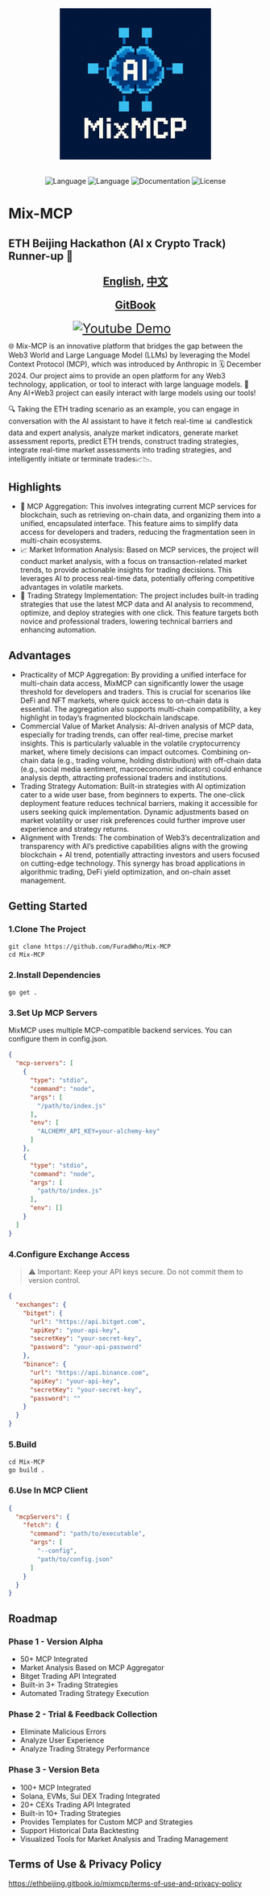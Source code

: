 <div align="center">
<img src="./static/logo.jpg" height="300" alt="Statusphere logo">
</div>
<br/>
<div align="center">

  ![Language](https://img.shields.io/badge/language-golang-brightgreen)
  ![Language](https://img.shields.io/badge/language-python-brightgreen)
  ![Documentation](https://img.shields.io/badge/documentation-yes-brightgreen)
  ![License](https://img.shields.io/badge/license-MIT-yellow)

</div>

# Mix-MCP

## ETH Beijing Hackathon (AI x Crypto Track) Runner-up 🥈

<div align="center" style="font-size: 1.5em;">
  <p><strong><a href="README.md">English</a>, <a href="README_CN.md">中文</a></strong></p>

  <p><strong><a href="https://ethbeijing.gitbook.io/mixmcp">GitBook</a></strong></p>

<a href="https://www.youtube.com/watch?v=wLVySOC8p2k" style="display: inline-block; width: 45%; text-align: left; padding-left: 10px;">
    <img src="https://img.shields.io/badge/Demo-YouTube-FF0000?style=flat-square&logo=youtube&logoColor=white" alt="Youtube Demo" style="transform: scale(1.2);">
  </a>
</div>

🌐 Mix-MCP is an innovative platform that bridges the gap between the Web3 World and Large Language Model (LLMs) by leveraging the Model Context Protocol (MCP), which was introduced by Anthropic in 🗓️ December 2024. Our project aims to provide an open platform for any Web3 technology, application, or tool to interact with large language models. 🤖 Any AI+Web3 project can easily interact with large models using our tools!

🔍 Taking the ETH trading scenario as an example, you can engage in conversation with the AI assistant to have it fetch real-time 📊 candlestick data and expert analysis, analyze market indicators, generate market assessment reports, predict ETH trends, construct trading strategies, integrate real-time market assessments into trading strategies, and intelligently initiate or terminate trades📈📉. 
## Highlights
- 🔄 MCP Aggregation: This involves integrating current MCP services for blockchain, such as retrieving on-chain data, and organizing them into a unified, encapsulated interface. This feature aims to simplify data access for developers and traders, reducing the fragmentation seen in multi-chain ecosystems.
- 📈 Market Information Analysis: Based on MCP services, the project will conduct market analysis, with a focus on transaction-related market trends, to provide actionable insights for trading decisions. This leverages AI to process real-time data, potentially offering competitive advantages in volatile markets.
- 🚀 Trading Strategy Implementation: The project includes built-in trading strategies that use the latest MCP data and AI analysis to recommend, optimize, and deploy strategies with one click. This feature targets both novice and professional traders, lowering technical barriers and enhancing automation.

## Advantages
- Practicality of MCP Aggregation: By providing a unified interface for multi-chain data access, MixMCP can significantly lower the usage threshold for developers and traders. This is crucial for scenarios like DeFi and NFT markets, where quick access to on-chain data is essential. The aggregation also supports multi-chain compatibility, a key highlight in today’s fragmented blockchain landscape.
- Commercial Value of Market Analysis: AI-driven analysis of MCP data, especially for trading trends, can offer real-time, precise market insights. This is particularly valuable in the volatile cryptocurrency market, where timely decisions can impact outcomes. Combining on-chain data (e.g., trading volume, holding distribution) with off-chain data (e.g., social media sentiment, macroeconomic indicators) could enhance analysis depth, attracting professional traders and institutions.
- Trading Strategy Automation: Built-in strategies with AI optimization cater to a wide user base, from beginners to experts. The one-click deployment feature reduces technical barriers, making it accessible for users seeking quick implementation. Dynamic adjustments based on market volatility or user risk preferences could further improve user experience and strategy returns.
- Alignment with Trends: The combination of Web3’s decentralization and transparency with AI’s predictive capabilities aligns with the growing blockchain + AI trend, potentially attracting investors and users focused on cutting-edge technology. This synergy has broad applications in algorithmic trading, DeFi yield optimization, and on-chain asset management.

## Getting Started

### 1.Clone The Project
```shell
git clone https://github.com/FuradWho/Mix-MCP
cd Mix-MCP
```
### 2.Install Dependencies
```shell
go get .
```
### 3.Set Up MCP Servers
MixMCP uses multiple MCP-compatible backend services. You can configure them in config.json.
```json
{
  "mcp-servers": [
    {
      "type": "stdio",
      "command": "node",
      "args": [
        "/path/to/index.js"
      ],
      "env": [
        "ALCHEMY_API_KEY=your-alchemy-key"
      ]
    },
    {
      "type": "stdio",
      "command": "node",
      "args": [
        "path/to/index.js"
      ],
      "env": []
    }
  ]
}
```
### 4.Configure Exchange Access
> ⚠️ Important: Keep your API keys secure. Do not commit them to version control.
```json
{
  "exchanges": {
    "bitget": {
      "url": "https://api.bitget.com",
      "apiKey": "your-api-key",
      "secretKey": "your-secret-key",
      "password": "your-api-password"
    },
    "binance": {
      "url": "https://api.binance.com",
      "apiKey": "your-api-key",
      "secretKey": "your-secret-key",
      "password": ""
    }
  }
}
```
### 5.Build
```shell
cd Mix-MCP
go build . 
```
### 6.Use In MCP Client
```json
{
  "mcpServers": {
    "fetch": {
      "command": "path/to/executable",
      "args": [
        "--config",
        "path/to/config.json"
      ]
    }
  }
}
```

## Roadmap
### Phase 1 - Version Alpha
- 50+ MCP Integrated
- Market Analysis Based on MCP Aggregator
- Bitget Trading API Integrated
- Built-in 3+ Trading Strategies
- Automated Trading Strategy Execution
### Phase 2 - Trial & Feedback Collection
- Eliminate Malicious Errors
- Analyze User Experience
- Analyze Trading Strategy Performance
### Phase 3 - Version Beta
- 100+ MCP Integrated
- Solana, EVMs, Sui DEX Trading Integrated
- 20+ CEXs Trading API Integrated
- Built-in 10+ Trading Strategies
- Provides Templates for Custom MCP and Strategies
- Support Historical Data Backtesting
- Visualized Tools for Market Analysis and Trading Management 

## Terms of Use &  Privacy Policy
https://ethbeijing.gitbook.io/mixmcp/terms-of-use-and-privacy-policy
